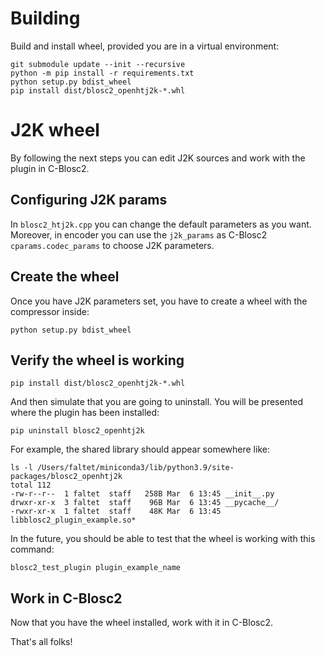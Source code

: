 # Building

Build and install wheel, provided you are in a virtual environment:

    git submodule update --init --recursive
    python -m pip install -r requirements.txt
    python setup.py bdist_wheel
    pip install dist/blosc2_openhtj2k-*.whl

# J2K wheel

By following the next steps you can edit J2K sources and work with the plugin in C-Blosc2.

## Configuring J2K params

In `blosc2_htj2k.cpp` you can change the default parameters as you want.
Moreover, in encoder you can use the `j2k_params` as C-Blosc2 `cparams.codec_params` to choose J2K parameters.

## Create the wheel

Once you have J2K parameters set, you have to create a wheel with the compressor inside:

```shell
python setup.py bdist_wheel
```

## Verify the wheel is working

```shell
pip install dist/blosc2_openhtj2k-*.whl
```

And then simulate that you are going to uninstall.  You will be presented where the plugin has been installed:

```shell
pip uninstall blosc2_openhtj2k
```

For example, the shared library should appear somewhere like:

```shell
ls -l /Users/faltet/miniconda3/lib/python3.9/site-packages/blosc2_openhtj2k
total 112
-rw-r--r--  1 faltet  staff   258B Mar  6 13:45 __init__.py
drwxr-xr-x  3 faltet  staff    96B Mar  6 13:45 __pycache__/
-rwxr-xr-x  1 faltet  staff    48K Mar  6 13:45 libblosc2_plugin_example.so*
```

In the future, you should be able to test that the wheel is working with this command:

```shell
blosc2_test_plugin plugin_example_name
```
## Work in C-Blosc2

Now that you have the wheel installed, work with it in C-Blosc2.

That's all folks!
